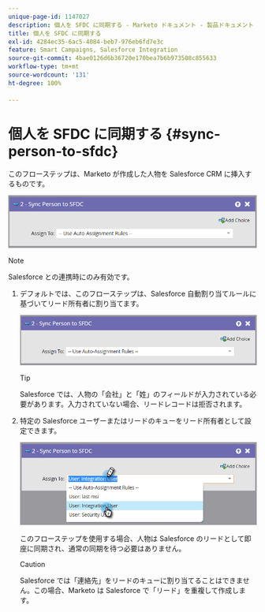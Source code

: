 ```yaml
---
unique-page-id: 1147027
description: 個人を SFDC に同期する - Marketo ドキュメント - 製品ドキュメント
title: 個人を SFDC に同期する
exl-id: 4284ec35-6ac5-4084-beb7-976eb6fd7e3c
feature: Smart Campaigns, Salesforce Integration
source-git-commit: 4bae0126d6b36720e170bea7b6b973508c855633
workflow-type: tm+mt
source-wordcount: '131'
ht-degree: 100%

---
```


# 個人を SFDC に同期する {#sync-person-to-sfdc}

このフローステップは、Marketo が作成した人物を Salesforce CRM に挿入するものです。

![](assets/sync-person-to-sfdc.png)

>[!NOTE]
>
>Salesforce との連携時にのみ有効です。

1. デフォルトでは、このフローステップは、Salesforce 自動割り当てルールに基づいてリード所有者に割り当てます。

   ![](assets/sync-person-to-sfdc.png)

   >[!TIP]
   >
   >Salesforce では、人物の「会社」と「姓」のフィールドが入力されている必要があります。入力されていない場合、リードレコードは拒否されます。

1. 特定の Salesforce ユーザーまたはリードのキューをリード所有者として設定できます。

   ![](assets/sync-person-to-sfdc-2.png)

   このフローステップを使用する場合、人物は Salesforce のリードとして即座に同期され、通常の同期を待つ必要はありません。

   >[!CAUTION]
   >
   >Salesforce では「連絡先」をリードのキューに割り当てることはできません。この場合、Marketo は Salesforce で「リード」を重複して作成します。
